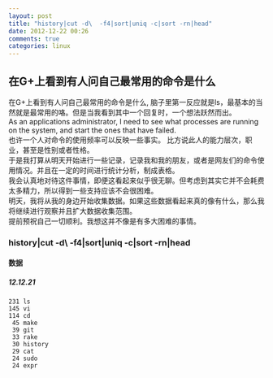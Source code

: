 ```yaml
---
layout: post
title: "history|cut -d\  -f4|sort|uniq -c|sort -rn|head"
date: 2012-12-22 00:26
comments: true
categories: linux
---
```


## 在G+上看到有人问自己最常用的命令是什么
在G+上看到有人问自己最常用的命令是什么, 脑子里第一反应就是ls，最基本的当然就是最常用的咯。但是当我看到其中一个回复时，一个想法跃然而出。		
	As an applications administrator, I need to see what processes are running on the system, and start the ones that have failed.﻿		
也许一个人对命令的使用频率可以反映一些事实。 比方说此人的能力层次，职业，甚至是性别或者性格。		
于是我打算从明天开始进行一些记录，记录我和我的朋友，或者是网友们的命令使用情况。并且在一定的时间进行统计分析，制成表格。		
我会认真地对待这件事情，即便这看起来似乎很无聊。但考虑到其实它并不会耗费太多精力，所以得到一些支持应该不会很困难。		
明天，我将从我的身边开始收集数据。如果这些数据看起来真的像有什么，那么我将继续进行观察并且扩大数据收集范围。		
提前预祝自己一切顺利。我想这并不像是有多大困难的事情。		

### history|cut -d\  -f4|sort|uniq -c|sort -rn|head

#### 数据
##### 12.12.21
    231 ls
    145 vi
    114 cd
     45 make
     39 git
     33 rake
     30 history
     29 cat
     24 sudo
     24 expr

